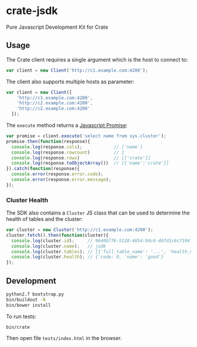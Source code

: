 # crate-jsdk
Pure Javascript Development Kit for Crate

## Usage

The Crate client requires a single argument which is the host to connect to:

```js
var client = new Client('http://c1.example.com:4200');
```

The client also supports multiple hosts as parameter:

```js
var client = new Client([
    'http://c1.example.com:4200',
    'http://c2.example.com:4200',
    'http://c2.example.com:4200'
  ]);
```

The `execute` method returns a [Javascript Promise](http://www.html5rocks.com/en/tutorials/es6/promises/):

```js
var promise = client.execute('select name from sys.cluster');
promise.then(function(response){
  console.log(response.cols);            // ['name']
  console.log(response.rowcount)         // 1
  console.log(response.rows)             // [['crate']]
  console.log(response.toObjectArray())  // [{'name':'crate'}]
}).catch(function(response){
  console.error(response.error.code);
  console.error(response.error.message);
});
```

### Cluster Health

The SDK also contains a `Cluster` JS class that can be used to determine
the health of tables and the cluster:

```js
var cluster = new Cluster('http://c1.example.com:4200');
cluster.fetch().then(function(cluster){
  console.log(cluster.id);     // 9640b776-5128-4654-94c6-46fd1c6cf194
  console.log(cluster.name);   // jsdk
  console.log(cluster.tables); // [{'full_table_name': '...', 'health_name': 'good', ...}, ...]
  console.log(cluster.health); // {'code: 0, 'name': 'good'}
});
```

## Development

```sh
python2.7 bootstrap.py
bin/buildout -N
bin/bower install
```

To run tests:

```sh
bin/crate
```

Then open file `tests/index.html` in the browser.
